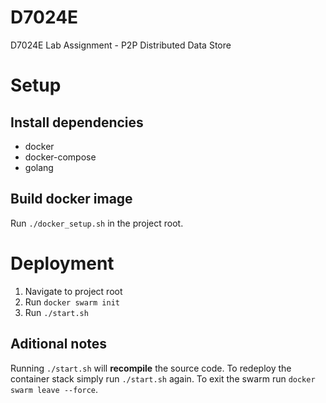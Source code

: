 # D7024E
D7024E Lab Assignment - P2P Distributed Data Store

# Setup
## Install dependencies
- docker
- docker-compose
- golang

## Build docker image
Run `./docker_setup.sh` in the project root.

# Deployment
1. Navigate to project root
2. Run `docker swarm init`
3. Run `./start.sh`

## Aditional notes
Running `./start.sh` will **recompile** the source code. To redeploy the container stack simply run `./start.sh` again. To exit the swarm run `docker swarm leave --force`.